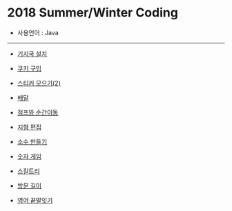# 2018 Summer/Winter Coding
  * 사용언어 : Java
<hr>

 * [기지국 설치](https://github.com/courage331/Programmers/blob/master/Programmers/src/coding_test/SummerWinterCoding2018/BaseStation.java)
 
 
 * [쿠키 구입](https://github.com/courage331/Programmers/blob/master/Programmers/src/coding_test/SummerWinterCoding2018/BuyCookie.java)
 * [스티커 모으기(2)](https://github.com/courage331/Programmers/blob/master/Programmers/src/coding_test/SummerWinterCoding2018/CollectSticker.java)
 * [배달](https://github.com/courage331/Programmers/blob/master/Programmers/src/coding_test/SummerWinterCoding2018/Delivery.java)
 * [점프와 순간이동](https://github.com/courage331/Programmers/blob/master/Programmers/src/coding_test/SummerWinterCoding2018/JumpAndTeleport.java)
 * [지형 편집](https://github.com/courage331/Programmers/blob/master/Programmers/src/coding_test/SummerWinterCoding2018/MakeLand.java)
 * [소수 만들기](https://github.com/courage331/Programmers/blob/master/Programmers/src/coding_test/SummerWinterCoding2018/MakePrimeNumber.java)
 * [숫자 게임](https://github.com/courage331/Programmers/blob/master/Programmers/src/coding_test/SummerWinterCoding2018/NumberGame.java)
 * [스킬트리](https://github.com/courage331/Programmers/blob/master/Programmers/src/coding_test/SummerWinterCoding2018/SkillTree.java)
 * [방문 길이](https://github.com/courage331/Programmers/blob/master/Programmers/src/coding_test/SummerWinterCoding2018/VisitLength.java)
 * [영어 끝말잇기](https://github.com/courage331/Programmers/blob/master/Programmers/src/coding_test/SummerWinterCoding2018/WordChain.java)

